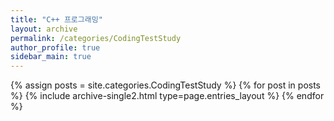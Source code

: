 ```yaml
---
title: "C++ 프로그래밍"
layout: archive
permalink: /categories/CodingTestStudy
author_profile: true
sidebar_main: true
---
```



{% assign posts = site.categories.CodingTestStudy %}
{% for post in posts %} {% include archive-single2.html type=page.entries_layout %} {% endfor %}